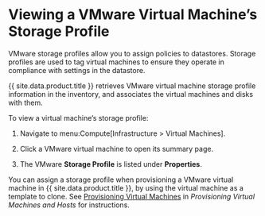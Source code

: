 # Viewing a VMware Virtual Machine’s Storage Profile

VMware storage profiles allow you to assign policies to datastores.
Storage profiles are used to tag virtual machines to ensure they operate
in compliance with settings in the datastore.

{{ site.data.product.title }} retrieves VMware virtual machine storage profile
information in the inventory, and associates the virtual machines and
disks with them.

To view a virtual machine’s storage profile:

1.  Navigate to menu:Compute\[Infrastructure \> Virtual Machines\].

2.  Click a VMware virtual machine to open its summary page.

3.  The VMware **Storage Profile** is listed under **Properties**.

You can assign a storage profile when provisioning a VMware virtual
machine in {{ site.data.product.title }}, by using the virtual machine as a template
to clone. See [Provisioning Virtual
Machines](../provisioning_virtual_machines_and_hosts/index.html#provisioning-virtual-machines)
in *Provisioning Virtual Machines and Hosts* for instructions.
